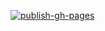 [![publish-gh-pages](https://github.com/zlrs/zlrs.github.io/actions/workflows/publish-gh-pages.yml/badge.svg)](https://github.com/zlrs/zlrs.github.io/actions/workflows/publish-gh-pages.yml)
